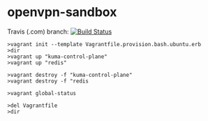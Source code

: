 # openvpn-sandbox

Travis (.com) branch:
[![Build Status](https://travis-ci.com/githubfoam/openvpn-sandbox.svg?branch=dev)](https://travis-ci.com/githubfoam/openvpn-sandbox)  

~~~~
>vagrant init --template Vagrantfile.provision.bash.ubuntu.erb
>dir
>vagrant up "kuma-control-plane"
>vagrant up "redis"

>vagrant destroy -f "kuma-control-plane"
>vagrant destroy -f "redis

>vagrant global-status

>del Vagrantfile
>dir
~~~~
